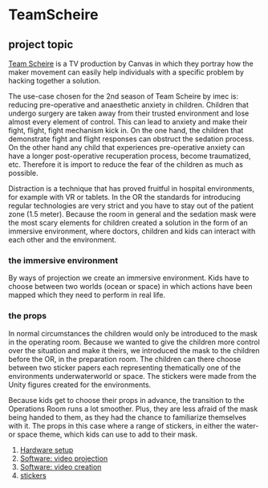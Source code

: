 # TeamScheire

## project topic

[Team Scheire](https://www.canvas.be/team-scheire) is a TV production by Canvas in which they portray how the maker movement can easily help individuals with a specific problem by hacking together a solution. 

The use-case chosen for the 2nd season of Team Scheire by imec is: reducing pre-operative and anaesthetic anxiety in children. Children that undergo surgery are taken away from their trusted environment and lose almost every element of control. This can lead to anxiety and make their fight, flight, fight mechanism kick in. On the one hand, the children that demonstrate fight and flight responses can obstruct the sedation process. On the other hand any child that experiences pre-operative anxiety can have a longer post-operative recuperation process, become traumatized, etc. Therefore it is import to reduce the fear of the children as much as possible. 

Distraction is a technique that has proved fruitful in hospital environments, for example with VR or tablets. In the OR the standards for introducing regular technologies are very strict and you have to stay out of the patient zone (1.5 meter). Because the room in general and the sedation mask were the most scary elements for children created a solution in the form of an immersive environment, where doctors, children and kids can interact with each other and the environment.  

### the immersive environment

By ways of projection we create an immersive environment. Kids have to choose between two worlds (ocean or space) in which actions have been mapped which they need to perform in real life. 

### the props

In normal circumstances the children would only be introduced to the mask in the operating room. Because we wanted to give the children more control over the situation and make it theirs, we introduced the mask to the children before the OR, in the preparation room. The children can there choose between two sticker papers each representing thematically one of the environments underwaterworld or space. The stickers were made from the Unity figures created for the environments.
 
Because kids get to choose their props in advance, the transition to the Operations Room runs a lot smoother. Plus, they are less afraid of the mask being handed to them, as they had the chance to familiarize themselves with it. The props in this case where a range of stickers, in either the water- or space theme, which kids can use to add to their mask. 

1. [Hardware setup](.markdown_files/hardware.md)
2. [Software: video projection](.markdown_files/software_video_projection.md)
3. [Software: video creation](.markdown_files/software_video_creation.md)
4. [stickers](.markdown_files/stickers.md)


